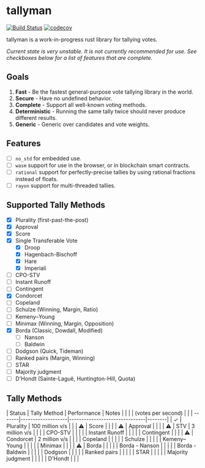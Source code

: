 # tallyman

[![Build Status](https://travis-ci.org/phayes/tallyman.svg?branch=master)](https://travis-ci.org/phayes/tallyman)
[![codecov](https://codecov.io/gh/phayes/tallyman/branch/master/graph/badge.svg)](https://codecov.io/gh/phayes/tallyman)


tallyman is a work-in-progress rust library for tallying votes.

*Current state is very unstable. It is not currently recommended for use. See checkboxes below for a list of features that are complete.*

## Goals
1. **Fast** - Be the fastest general-purpose vote tallying library in the world.
2. **Secure** - Have no undefined behavior. 
3. **Complete** - Support all well-known voting methods.
4. **Deterministic** - Running the same tally twice should never produce different results.
5. **Generic** - Generic over candidates and vote weights. 

## Features
- [ ] `no_std` for embedded use.
- [ ] `wasm` support for use in the browser, or in blockchain smart contracts.
- [ ] `rational` support for perfectly-precise tallies by using rational fractions instead of floats.
- [ ] `rayon` support for multi-threaded tallies.

## Supported Tally Methods
- [x] Plurality (first-past-the-post)
- [x] Approval
- [x] Score
- [x] Single Transferable Vote
  - [X] Droop
  - [X] Hagenbach-Bischoff
  - [X] Hare
  - [X] Imperiali
- [ ] CPO-STV
- [ ] Instant Runoff
- [ ] Contingent
- [x] Condorcet
- [ ] Copeland
- [ ] Schulze (Winning, Margin, Ratio)
- [ ] Kemeny–Young
- [ ] Minimax (Winning, Margin, Opposition)
- [X] Borda (Classic, Dowdall, Modified)
  - [ ] Nanson
  - [ ] Baldwin
- [ ] Dodgson (Quick, Tideman)
- [ ] Ranked pairs (Margin, Winning)
- [ ] STAR
- [ ] Majority judgment
- [ ] D'Hondt (Sainte-Laguë, Huntington-Hill, Quota)

## Tally Methods

| Status | Tally Method      | Performance                   | Notes  |
|        |                   | (votes per second)            |        |
| -------|-------------------|-------------------------------|--------|
| ✓      | Plurality         | 100 million v/s               |        |
| ⚠      | Score             |                               |        |
| ⚠      | Approval          |                               |        |
| ⚠      | STV               | 3 million v/s                 |        |
|        | CPO-STV           |                               |        |
|        | Instant Runoff    |                               |        |
|        | Contingent        |                               |        |
| ⚠      | Condorcet         | 2 million v/s                 |        |
|        | Copeland          |                               |        |
|        | Schulze           |                               |        |
|        | Kemeny–Young      |                               |        |
|        | Minimax           |                               |        |
| ⚠      | Borda             |                               |        |
|        | Borda - Nanson    |                               |        |
|        | Borda - Baldwin   |                               |        |
|        | Dodgson           |                               |        |
|        | Ranked pairs      |                               |        |
|        | STAR              |                               |        |
|        | Majority judgment |                               |        |
|        | D'Hondt           |                               |        |




